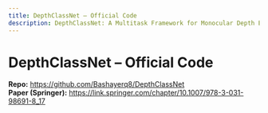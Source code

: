 ```yaml
---
title: DepthClassNet – Official Code
description: DepthClassNet: A Multitask Framework for Monocular Depth Estimation and Texture Classification in Endoscopic Imaging (MIUA 2025, LNCS).
---
```


# DepthClassNet – Official Code
**Repo:** https://github.com/Bashayerq8/DepthClassNet  
**Paper (Springer):** https://link.springer.com/chapter/10.1007/978-3-031-98691-8_17
